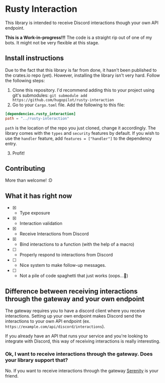 # Rusty Interaction
This library is intended to receive Discord interactions though your own API endpoint. 

**This is a Work-in-progress!!!**
The code is a straight rip out of one of my bots. It might not be very flexible at this stage.

## Install instructions
Due to the fact that this library is far from done, it hasn't been published to the crates.io repo (yet). However, installing the library isn't very hard.
Follow the following steps:
1. Clone this repository. I'd recommend adding this to your project using git's submodules: `git submodule add https://github.com/hugopilot/rusty-interaction`
1. Go to your `Cargo.toml` file. Add the following to this file:
```toml
[dependencies.rusty_interaction]
path = "../rusty-interaction"
```
`path` is the location of the repo you just cloned, change it accordingly. The library comes with the `types` and `security` features by default. If you wish to use the `handler` feature, add `features = ["handler"]` to the dependency entry.

3. Profit!

## Contributing
More than welcome! :D

## What it has right now
- [x] - Type exposure
- [x] - Interaction validation
- [x] - Receive Interactions from Discord
- [x] - Bind interactions to a function (with the help of a macro)
- [ ] - Properly respond to interactions from Discord
- [ ] - Nice system to make follow-up messages.
- [ ] - Not a pile of code spaghetti that just works (oops...👀)


## Difference between receiving interactions through the gateway and your own endpoint
The gateway requires you to have a discord client where you receive interactions. 
Setting up your own endpoint makes Discord send the interactions to your own API endpoint (ex. `https://example.com/api/discord/interactions`).

If you already have an API that runs your service and you're looking to integrate with Discord, this way of receiving interactions is really interesting.

### Ok, I want to receive interactions through the gateway. Does your library support that?
No. If you want to receive interactions through the gateway [Serenity](https://github.com/serenity-rs/serenity) is your friend.

